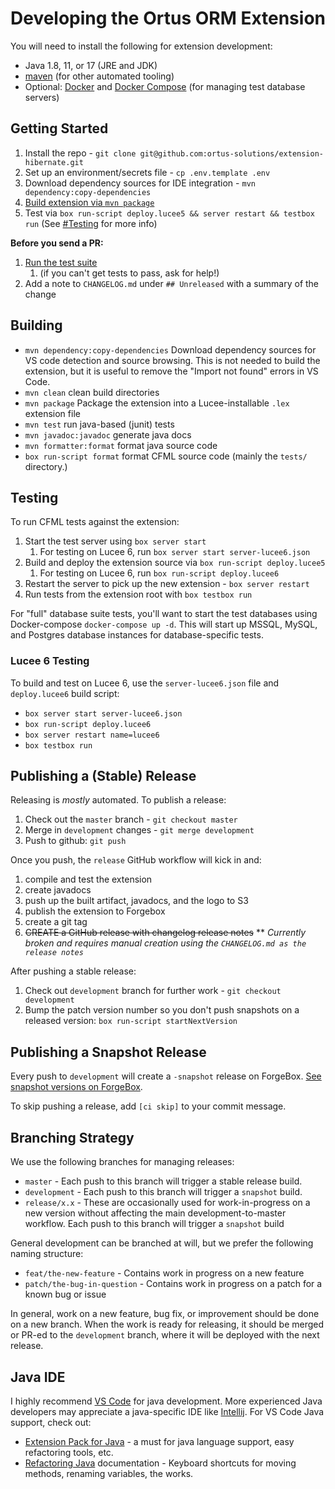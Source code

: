 # Developing the Ortus ORM Extension

You will need to install the following for extension development:

* Java 1.8, 11, or 17 (JRE and JDK)
* [maven](https://linuxize.com/post/how-to-install-apache-maven-on-ubuntu-20-04/) (for other automated tooling)
* Optional: [Docker](https://docs.docker.com/engine/install/) and [Docker Compose](https://docs.docker.com/compose/install/) (for managing test database servers)

## Getting Started

1. Install the repo - `git clone git@github.com:ortus-solutions/extension-hibernate.git`
2. Set up an environment/secrets file - `cp .env.template .env`
3. Download dependency sources for IDE integration - `mvn dependency:copy-dependencies`
4. [Build extension via `mvn package`](#building)
5. Test via `box run-script deploy.lucee5 && server restart && testbox run` (See [#Testing](#testing) for more info)

**Before you send a PR:**

1. [Run the test suite](#testing)
   1. (if you can't get tests to pass, ask for help!)
2. Add a note to `CHANGELOG.md` under `## Unreleased` with a summary of the change

## Building

* `mvn dependency:copy-dependencies` Download dependency sources for VS code detection and source browsing. This is not needed to build the extension, but it is useful to remove the "Import not found" errors in VS Code.
* `mvn clean` clean build directories
* `mvn package` Package the extension into a Lucee-installable `.lex` extension file
* `mvn test` run java-based (junit) tests
* `mvn javadoc:javadoc` generate java docs
* `mvn formatter:format` format java source code
* `box run-script format` format CFML source code (mainly the `tests/` directory.)

## Testing

To run CFML tests against the extension:

1. Start the test server using `box server start`
   1. For testing on Lucee 6, run `box server start server-lucee6.json`
2. Build and deploy the extension source via `box run-script deploy.lucee5`
   1. For testing on Lucee 6, run `box run-script deploy.lucee6`
3. Restart the server to pick up the new extension - `box server restart`
4. Run tests from the extension root with `box testbox run`

For "full" database suite tests, you'll want to start the test databases using Docker-compose `docker-compose up -d`. This will start up MSSQL, MySQL, and Postgres database instances for database-specific tests.

### Lucee 6 Testing

To build and test on Lucee 6, use the `server-lucee6.json` file and `deploy.lucee6` build script:

* `box server start server-lucee6.json`
* `box run-script deploy.lucee6`
* `box server restart name=lucee6`
* `box testbox run`

## Publishing a (Stable) Release

Releasing is *mostly* automated. To publish a release:

1. Check out the `master` branch - `git checkout master`
2. Merge in `development` changes - `git merge development`
3. Push to github: `git push`

Once you push, the `release` GitHub workflow will kick in and:

1. compile and test the extension
2. create javadocs
3. push up the built artifact, javadocs, and the logo to S3
4. publish the extension to Forgebox
5. create a git tag
6. ~~CREATE a GitHub release with changelog release notes~~ ** _Currently broken and requires manual creation using the `CHANGELOG.md as the release notes`_

After pushing a stable release:

1. Check out `development` branch for further work - `git checkout development`
2. Bump the patch version number so you don't push snapshots on a released version: `box run-script startNextVersion`

## Publishing a Snapshot Release

Every push to `development` will create a `-snapshot` release on ForgeBox. [See snapshot versions on ForgeBox](https://forgebox.io/view/D062D72F-F8A2-46F0-8CBC91325B2F067B?filter=snapshot#versions).

To skip pushing a release, add `[ci skip]` to your commit message.

## Branching Strategy

We use the following branches for managing releases:

* `master` - Each push to this branch will trigger a stable release build.
* `development` - Each push to this branch will trigger a `snapshot` build.
* `release/x.x` - These are occasionally used for work-in-progress on a new version without affecting the main development-to-master workflow. Each push to this branch will trigger a `snapshot` build

General development can be branched at will, but we prefer the following naming structure:

* `feat/the-new-feature` - Contains work in progress on a new feature
* `patch/the-bug-in-question` - Contains work in progress on a patch for a known bug or issue

In general, work on a new feature, bug fix, or improvement should be done on a new branch. When the work is ready for releasing, it should be merged or PR-ed to the `development` branch, where it will be deployed with the next release.

## Java IDE

I highly recommend [VS Code](https://code.visualstudio.com/) for java development. More experienced Java developers may appreciate a java-specific IDE like [Intellij](https://www.jetbrains.com/idea/). For VS Code Java support, check out:

* [Extension Pack for Java](https://marketplace.visualstudio.com/items?itemName=vscjava.vscode-java-pack) - a must for java language support, easy refactoring tools, etc.
* [Refactoring Java](https://code.visualstudio.com/docs/java/java-refactoring) documentation - Keyboard shortcuts for moving methods, renaming variables, the works.
